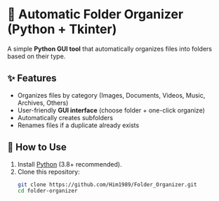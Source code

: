 # 📂 Automatic Folder Organizer (Python + Tkinter)

A simple **Python GUI tool** that automatically organizes files into folders based on their type.

## ✨ Features
- Organizes files by category (Images, Documents, Videos, Music, Archives, Others)
- User-friendly **GUI interface** (choose folder + one-click organize)
- Automatically creates subfolders
- Renames files if a duplicate already exists

## 🚀 How to Use
1. Install [Python](https://www.python.org/downloads/) (3.8+ recommended).
2. Clone this repository:
   ```bash
   git clone https://github.com/Him1989/Folder_Organizer.git
   cd folder-organizer
